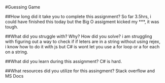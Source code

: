 #Guessing Game

##How long did it take you to complete this assignment?
So far 3.5hrs, i could have finished this today but the Big O assigment kicked my ***, it was tough. 

##What did you struggle with? Why? How did you solve?
i am struggling with figuring out a way to check if if leters are in a string without using rejex, i know how to do it with js but C# is wont let you use a for loop or a for each on a string.

##What did you learn during this assignment?
C# is hard.

##What resources did you utilize for this assingment?
Stack overflow and MS Docs 
